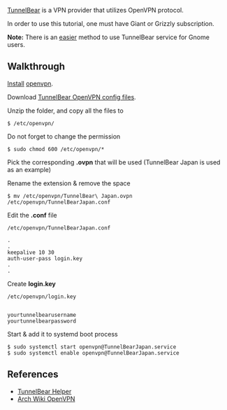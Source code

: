 [TunnelBear](https://www.tunnelbear.com) is a VPN provider that utilizes OpenVPN protocol.

In order to use this tutorial, one must have Giant or Grizzly subscription.

**Note:** There is an [easier](https://www.tunnelbear.com/updates/linux_support/) method to use TunnelBear service for Gnome users.

## Walkthrough

[Install](/index.php/Install "Install") [openvpn](https://www.archlinux.org/packages/?name=openvpn).

Download [TunnelBear OpenVPN config files](https://s3.amazonaws.com/tunnelbear/linux/openvpn.zip).

Unzip the folder, and copy all the files to

```
$ /etc/openvpn/

```

Do not forget to change the permission

```
$ sudo chmod 600 /etc/openvpn/*

```

Pick the corresponding **.ovpn** that will be used (TunnelBear Japan is used as an example)

Rename the extension & remove the space

```
$ mv /etc/openvpn/TunnelBear\ Japan.ovpn /etc/openvpn/TunnelBearJapan.conf

```

Edit the **.conf** file

 `/etc/openvpn/TunnelBearJapan.conf` 

```
.
.
keepalive 10 30
auth-user-pass login.key
.
.

```

Create **login.key**

 `/etc/openvpn/login.key` 

```

yourtunnelbearusername
yourtunnelbearpassword

```

Start & add it to systemd boot process

```
$ sudo systemctl start openvpn@TunnelBearJapan.service
$ sudo systemctl enable openvpn@TunnelBearJapan.service

```

## References

*   [TunnelBear Helper](https://github.com/JenniferMack/TunnelBear-Helper)
*   [Arch Wiki OpenVPN](https://wiki.archlinux.org/index.php/OpenVPN)